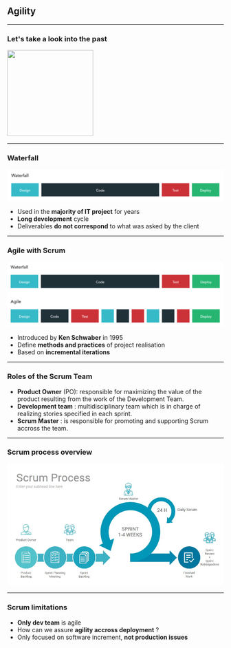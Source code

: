 ## Agility

----

### Let's take a look into the past
<img src="https://png.icons8.com/metro/1600/rewind.png" height="200" width="200" style="background:none; border:none; box-shadow:none;"/>

----

### Waterfall
<img src="images/waterfall.png" style="background:none; border:none; box-shadow:none;"/>

* Used in the **majority of IT project** for years
* **Long development** cycle
* Deliverables **do not correspond** to what was asked by the client

----

### Agile with Scrum
<img src="images/agility.png" style="background:none; border:none; box-shadow:none;"/>

* Introduced by **Ken Schwaber** in 1995
* Define **methods and practices** of project realisation
* Based on **incremental iterations** 

----

### Roles of the Scrum Team

* **Product Owner** (PO): responsible for maximizing the value of the product resulting from the work of the Development Team. 
* **Development team** : multidisciplinary team which is in charge of realizing stories specified in each sprint.
* **Scrum Master** : is responsible for promoting and supporting Scrum accross the team.

----

### Scrum process overview
<img src="images/scrum-process.jpg" style="background:none; border:none; box-shadow:none;"/>

----

### Scrum limitations 

* **Only dev team** is agile
* How can we assure **agility accross deployment** ?
* Only focused on software increment, **not production issues**
